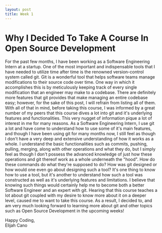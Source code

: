 ```yaml
---
layout: post
title: Week 1
---
```



# Why I Decided To Take A Course In Open Source Development  

For the past few months, I have been working as a Software Engineering Intern at a startup. One of the most important and indispensable tools
that I have needed to utilize time after time is the renowned version-control system called git. Git is a wonderful tool that helps software teams manage modifications to their source code over time. One way in which it accomplishes this is by meticulously keeping track of every single modification that an engineer may make to a codebase. There are definitely more features that git provides that make managing an entire codebase easy; however, for the sake of this post, I will refrain from listing all of them. With all of that in mind, before taking this course, I was informed by a great number of my peers that this course dives a lot into git and it's underlying features and functionalities. This very nugget of information pique a lot of interest in me for many reasons. As a Software Engineering Intern, I use git a lot and have come to understand how to use some of it's main features, and though I have been using git for many months now, I still feel as though I don't have a very deep and extensive understanding of how it works as a whole. I understand the basic functionalities such as commits, pushing, pulling, merging, along with other operations and what they do, but I simply feel as though I don't possess the advanced knowledge of just how these operations and git thereof work as a whole underneath the "hood". How do these commands do what they're supposed to do? How was git designed or how would one even go about designing such a tool? It's one thing to know how to use a tool, but it's another to understand how such a tool was  
constructed as well as it's underlying features and limitations. I believe that knowing such things would certainly help me to become both a better Software Engineer and an expert with git. Hearing that this course teaches a lot about git coupled with my desire to know more about it on a deeper level, caused me to want to take this course. As a result, I decided to, and am very much looking forward to learning more about git and other topics such as Open Source Development in the upcoming weeks!  

Happy Coding,  
Elijah Cano

